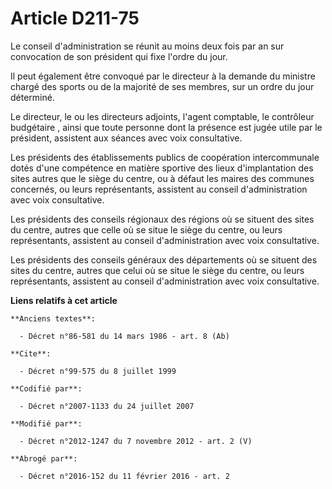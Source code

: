 # Article D211-75

Le conseil d'administration se réunit au moins deux fois par an sur convocation de son président qui fixe l'ordre du jour. 

Il peut également être convoqué par le directeur à la demande du ministre chargé des sports ou de la majorité de ses membres,
sur un ordre du jour déterminé. 

Le directeur, le ou les directeurs adjoints, l'agent comptable,      le contrôleur budgétaire , ainsi que toute personne dont
la présence est jugée utile par le président, assistent aux séances avec voix consultative. 

Les présidents des établissements publics de coopération intercommunale dotés d'une compétence en matière sportive des lieux
d'implantation des sites autres que le siège du centre, ou à défaut les maires des communes concernés, ou leurs
représentants, assistent au conseil d'administration avec voix consultative. 

Les présidents des conseils régionaux des régions où se situent des sites du centre, autres que celle où se situe le siège du
centre, ou leurs représentants, assistent au conseil d'administration avec voix consultative. 

Les présidents des conseils généraux des départements où se situent des sites du centre, autres que celui où se situe le
siège du centre, ou leurs représentants, assistent au conseil d'administration avec voix consultative.

**Liens relatifs à cet article**

	**Anciens textes**:

	  - Décret n°86-581 du 14 mars 1986 - art. 8 (Ab)

	**Cite**:

	  - Décret n°99-575 du 8 juillet 1999

	**Codifié par**:

	  - Décret n°2007-1133 du 24 juillet 2007

	**Modifié par**:

	  - Décret n°2012-1247 du 7 novembre 2012 - art. 2 (V)

	**Abrogé par**:

	  - Décret n°2016-152 du 11 février 2016 - art. 2
